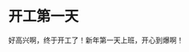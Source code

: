 <!-- TITLE: 开工第一天 -->
<!-- SUBTITLE: A quick summary of 开工第一天 -->

# 开工第一天
好高兴啊，终于开工了！新年第一天上班，开心到爆啊！